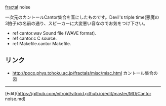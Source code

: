 ---
---
[fractal](/fractal) noise


一次元のカントールCantor集合を音にしたものです。Devil's triple time(悪魔の3拍子)の名前の通り、スピーカーに大変悪い音なのでお気をつけ下さい。

* ref cantor.wav Sound file (WAVE format).
* ref cantor.c C source.
* ref Makefile.cantor Makefile.

## リンク
* http://poco.phys.tohoku.ac.jp/fractals/misc/misc.html カントール集合の図



----
[Edit](https://github.com/vitroid/vitroid.github.io/edit/master/MD/Cantor noise.md)
